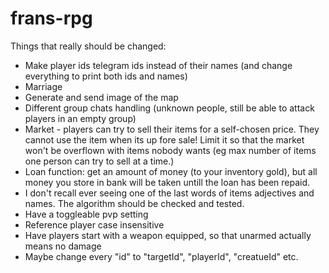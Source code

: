 # frans-rpg

Things that really should be changed:
- Make player ids telegram ids instead of their names (and change everything to print both ids and names)
- Marriage
- Generate and send image of the map
- Different group chats handling (unknown people, still be able to attack players in an empty group)
- Market - players can try to sell their items for a self-chosen price. They cannot use the item when its up fore sale! Limit it so that the market won't be overflown with items nobody wants (eg max number of items one person can try to sell at a time.)
- Loan function: get an amount of money (to your inventory gold), but all money you store in bank will be taken untill the loan has been repaid.
- I don't recall ever seeing one of the last words of items adjectives and names. The algorithm should be checked and tested.
- Have a toggleable pvp setting
- Reference player case insensitive
- Have players start with a weapon equipped, so that unarmed actually means no damage
- Maybe change every "id" to "targetId", "playerId", "creatueId" etc.
